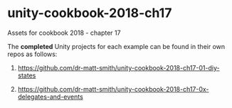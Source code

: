 # unity-cookbook-2018-ch17
Assets for cookbook 2018 - chapter 17

The **completed** Unity projects for each example can be found in their own repos as follows:

1. https://github.com/dr-matt-smith/unity-cookbook-2018-ch17-01-diy-states

1. https://github.com/dr-matt-smith/unity-cookbook-2018-ch17-0x-delegates-and-events

